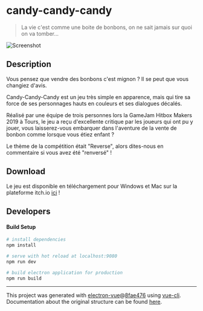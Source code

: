 # candy-candy-candy

> La vie c'est comme une boite de bonbons, on ne sait jamais sur quoi on va tomber...

![Screenshot](https://img.itch.zone/aW1hZ2UvNDAyNjg2LzE5OTg1MzMucG5n/original/aWurOn.png)

## Description

Vous pensez que vendre des bonbons c'est mignon ? Il se peut que vous changiez d'avis.

Candy-Candy-Candy est un jeu très simple en apparence, mais qui tire sa force de ses personnages hauts en couleurs et ses dialogues décalés.

Réalisé par une équipe de trois personnes lors la GameJam Hitbox Makers 2019 à Tours, le jeu a reçu d'excellente critique par les joueurs qui ont pu y jouer,  vous laisserez-vous embarquer dans l'aventure de la vente de bonbon comme lorsque vous étiez enfant ? 

Le thème de la compétition était "Reverse", alors dites-nous en commentaire si vous avez été "renversé" !

## Download

Le jeu est disponible en téléchargement pour Windows et Mac sur la plateforme itch.io [ici](https://nicolas-brondin-bernard.itch.io/candy-candy-candy) !

## Developers

#### Build Setup

``` bash
# install dependencies
npm install

# serve with hot reload at localhost:9080
npm run dev

# build electron application for production
npm run build


```

---

This project was generated with [electron-vue](https://github.com/SimulatedGREG/electron-vue)@[8fae476](https://github.com/SimulatedGREG/electron-vue/tree/8fae4763e9d225d3691b627e83b9e09b56f6c935) using [vue-cli](https://github.com/vuejs/vue-cli). Documentation about the original structure can be found [here](https://simulatedgreg.gitbooks.io/electron-vue/content/index.html).
